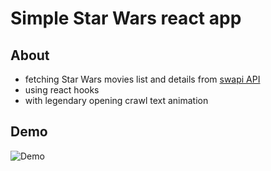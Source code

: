 # Simple Star Wars react app

## About
- fetching Star Wars movies list and details from [swapi API](https://swapi.dev/api/)
- using react hooks
- with legendary opening crawl text animation

## Demo

<img src='https://i.imgur.com/IJw8XKS.gif' title='Demo' width='' alt='Demo' />
